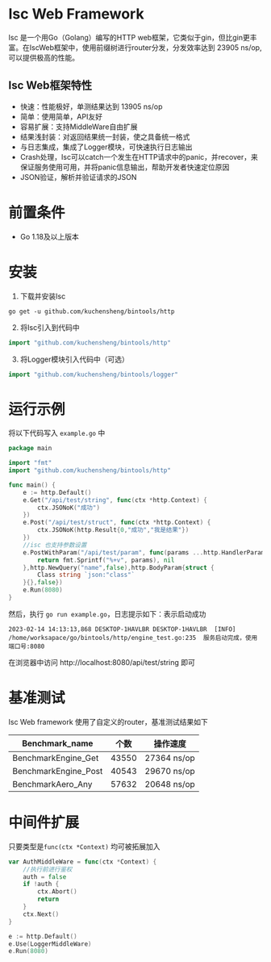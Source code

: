 # Isc Web Framework

Isc 是一个用Go（Golang）编写的HTTP web框架，它类似于gin，但比gin更丰富。在IscWeb框架中，使用前缀树进行router分发，分发效率达到 23905 ns/op,可以提供极高的性能。

## Isc Web框架特性
+ 快速：性能极好，单测结果达到 13905 ns/op
+ 简单：使用简单，API友好
+ 容易扩展：支持MiddleWare自由扩展
+ 结果浅封装：对返回结果统一封装，使之具备统一格式
+ 与日志集成，集成了Logger模块，可快速执行日志输出
+ Crash处理，Isc可以catch一个发生在HTTP请求中的panic，并recover，来保证服务使用可用，并将panic信息输出，帮助开发者快速定位原因
+ JSON验证，解析并验证请求的JSON

# 前置条件
+ Go 1.18及以上版本

# 安装
1. 下载并安装Isc
```shell
go get -u github.com/kuchensheng/bintools/http
```
2. 将Isc引入到代码中
```go
import "github.com/kuchensheng/bintools/http"
```

3. 将Logger模块引入代码中（可选）
```go
import "github.com/kuchensheng/bintools/logger"
```

# 运行示例
将以下代码写入 `example.go` 中
```go
package main

import "fmt"
import "github.com/kuchensheng/bintools/http"

func main() {
    e := http.Default()
	e.Get("/api/test/string", func(ctx *http.Context) {
        ctx.JSONoK("成功")
	})
	e.Post("/api/test/struct", func(ctx *http.Context) {
        ctx.JSONoK(http.Result{0,"成功","我是结果"})
	})
	//isc 也支持参数设置
	e.PostWithParam("/api/test/param", func(params ...http.HandlerParam) (any, error) {
        return fmt.Sprintf("%+v", params), nil
	},http.NewQuery("name",false),http.BodyParam{struct {
        Class string `json:"class"`
	}{},false})
	e.Run(8080)
}
```
然后，执行 `go run example.go`，日志提示如下：表示启动成功
```text
2023-02-14 14:13:13,868 DESKTOP-1HAVLBR DESKTOP-1HAVLBR  [INFO]  /home/worksapace/go/bintools/http/engine_test.go:235  服务启动完成，使用端口号:8080
```
在浏览器中访问 http://localhost:8080/api/test/string 即可

# 基准测试
Isc Web framework 使用了自定义的router，基准测试结果如下

| Benchmark_name       | 个数      | 操作速度        |
|----------------------|---------|-------------|
| BenchmarkEngine_Get  | 	43550	 | 27364 ns/op |
| BenchmarkEngine_Post | 	40543	 | 29670 ns/op |
| BenchmarkAero_Any    | 	57632	 | 20648 ns/op |

# 中间件扩展
只要类型是`func(ctx *Context)` 均可被拓展加入
```go
var AuthMiddleWare = func(ctx *Context) {
	//执行前进行鉴权
	auth = false
	if !auth {
	    ctx.Abort()
		return
    }
	ctx.Next()
}

e := http.Default()
e.Use(LoggerMiddleWare)
e.Run(8080)
```
